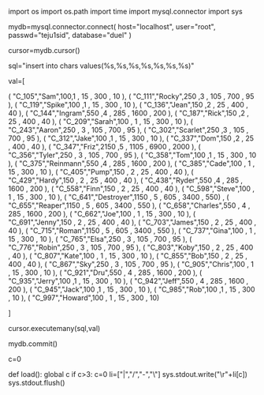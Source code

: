 import os
import os.path
import time
import mysql.connector
import sys

mydb=mysql.connector.connect(
    host="localhost",
    user="root",
    passwd="teju1sid",
    database="duel"
    )

cursor=mydb.cursor()

sql="insert into chars values(%s,%s,%s,%s,%s,%s,%s)"

val=[

( "C_105","Sam",100,1 ,   15 ,    300 ,   10 ),
( "C_111","Rocky",250 ,3 ,  105 ,    700 ,   95 ),
( "C_119","Spike",100 ,1 ,   15 ,    300 ,   10 ),
( "C_136","Jean",150 ,2 ,   25 ,    400 ,   40 ),
( "C_144","Ingram",550 ,4 ,  285 ,   1600 ,  200 ),
( "C_187","Rick",150 ,2 ,   25 ,    400 ,   40 ),
( "C_209","Sarah",100 , 1 ,   15 ,    300 ,   10 ),
( "C_243","Aaron",250 , 3 ,  105 ,    700 ,   95 ),
( "C_302","Scarlet",250 ,3 ,  105 ,    700 ,   95 ),
( "C_312","Jake",100 ,1 ,   15 ,    300 ,   10 ),
( "C_337","Dom",150 ,2 ,   25 ,    400 ,   40 ),
( "C_347","Friz",2150 ,5 , 1105 ,   6900 , 2000 ),
( "C_356","Tyler",250 , 3 ,  105 ,    700 ,   95 ),
( "C_358","Tom",100 ,1 ,   15 ,    300 ,   10 ),
( "C_375","Reinmann",550 ,4 ,  285 ,   1600 ,  200 ),
( "C_385","Cade",100 , 1 ,   15 ,    300 ,   10 ),
( "C_405","Pump",150 , 2 ,   25 ,    400 ,   40 ),
( "C_429","Hardy",150 , 2 ,   25 ,    400 ,   40 ),
( "C_438","Ryder",550 ,4 ,  285 ,   1600 ,  200 ),
( "C_558","Finn",150 , 2 ,   25 ,    400 ,   40 ),
( "C_598","Steve",100 , 1 ,   15 ,    300 ,   10 ),
( "C_641","Destroyer",1150 , 5 ,  605 ,   3400 ,  550) ,
( "C_655","Reaper",1150 , 5 ,  605 ,   3400 ,  550 ),
( "C_658","Charles",550 , 4 ,  285 ,   1600 ,  200 ),
( "C_662","Joe",100 ,  1 ,   15 ,    300 ,   10 ),
( "C_691","Jenny",150 , 2 ,   25 ,    400 ,   40 ),
( "C_703","James",150 , 2 ,   25 ,    400 ,   40 ),
( "C_715","Roman",1150 , 5 ,  605 ,   3400 ,  550 ),
( "C_737","Gina",100 , 1 ,   15 ,    300 ,   10 ),
( "C_765","Elsa",250 , 3 ,  105 ,    700 ,   95 ),
( "C_776","Robin",250 , 3 ,  105 ,    700 ,   95 ),
( "C_803","Koby",150 , 2 ,   25 ,    400 ,   40 ),
( "C_807","Kate",100 , 1 ,   15 ,    300 ,   10 ),
( "C_855","Bob",150 , 2 ,   25 ,    400 ,   40 ),
( "C_867","Sky",250 , 3 ,  105 ,    700 ,   95 ),
( "C_905","Chris",100 , 1 ,   15 ,    300 ,   10 ),
( "C_921","Dru",550 , 4 ,  285 ,   1600 ,  200 ),
( "C_935","Jerry",100 ,1 ,   15 ,    300 ,   10 ),
( "C_942","Jeff",550 , 4 ,  285 ,   1600 ,  200 ),
( "C_945","Jack",100 ,1 ,   15 ,    300 ,   10 ),
( "C_985","Rob",100 ,1 ,   15 ,    300 ,   10 ),
( "C_997","Howard",100 , 1 ,   15 ,    300 ,   10)

]

cursor.executemany(sql,val)

mydb.commit()

c=0

def load():
    global c
    if c>3:
        c=0
    li=["|","/","-","\\"]
    sys.stdout.write("\r"+li[c])
    sys.stdout.flush()
